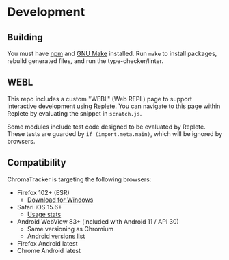 # Development

## Building

You must have [npm](https://www.npmjs.com/) and [GNU Make](https://www.gnu.org/software/make/) installed. Run `make` to install packages, rebuild generated files, and run the type-checker/linter.

## WEBL

This repo includes a custom "WEBL" (Web REPL) page to support interactive development using [Replete](https://github.com/jamesdiacono/replete). You can navigate to this page within Replete by evaluating the snippet in `scratch.js`.

Some modules include test code designed to be evaluated by Replete. These tests are guarded by `if (import.meta.main)`, which will be ignored by browsers.

## Compatibility

ChromaTracker is targeting the following browsers:

- Firefox 102+ (ESR)
    - [Download for Windows](https://portableapps.com/apps/internet/firefox_portable/legacy)
- Safari iOS 15.6+
    - [Usage stats](https://iosref.com/ios-usage)
- Android WebView 83+ (included with Android 11 / API 30)
    - Same versioning as Chromium
    - [Android versions list](https://docs.signageos.io/hc/en-us/articles/4405381554578-Browser-WebKit-and-Chromium-versions-by-each-Platform#h_01HABYXXZMDMS644M0BXH43GYD)
- Firefox Android latest
- Chrome Android latest
